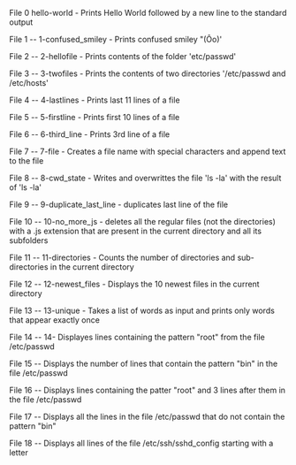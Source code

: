 File 0 hello-world - Prints Hello World followed by a new line to the standard output

File 1 --  1-confused_smiley - Prints confused smiley "(Ôo)'

File 2 --  2-hellofile - Prints contents of the folder 'etc/passwd'

File 3 -- 3-twofiles - Prints the contents of two directories '/etc/passwd and /etc/hosts'

File 4 -- 4-lastlines - Prints last 11 lines of a file

File 5 -- 5-firstline - Prints first 10 lines of a file

File 6 -- 6-third_line - Prints 3rd line of a file

File 7 -- 7-file - Creates a file name with special characters and append text to the file

File 8 -- 8-cwd_state - Writes and overwrittes the file 'ls -la' with the result of 'ls -la'

File 9 -- 9-duplicate_last_line - duplicates last line of the file

File 10 -- 10-no_more_js - deletes all the regular files (not the directories) with a .js extension that are present in the current directory and all its subfolders

File 11 -- 11-directories - Counts the number of directories and sub-directories in the current directory

File 12 -- 12-newest_files - Displays the 10 newest files in the current directory

File 13 -- 13-unique - Takes a list of words as input and prints only words that appear exactly once

File 14 -- 14- Displayes lines containing the pattern "root" from the file /etc/passwd

File 15 -- Displays the number of lines that contain the pattern "bin" in the file /etc/passwd

File 16 -- Displays lines containing the patter "root" and 3 lines after them in the file /etc/passwd

File 17 -- Displays all the lines in the file /etc/passwd that do not contain the pattern "bin"

File 18 -- Displays all lines of the file /etc/ssh/sshd_config starting with a letter

